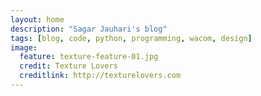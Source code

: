 ```yaml
---
layout: home
description: "Sagar Jauhari's blog"
tags: [blog, code, python, programming, wacom, design]
image:
  feature: texture-feature-01.jpg
  credit: Texture Lovers
  creditlink: http://texturelovers.com
---
```

